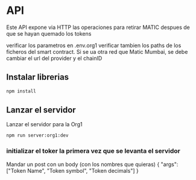 # API

Este API expone via HTTP las operaciones para retirar MATIC despues de que se hayan quemado los tokens

verificar los parametros en .env.org1
verificar tambien los paths de los ficheros del smart contract.
Si se ua otra red que Matic Mumbai, se debe cambiar el url del provider y el chainID

## Instalar librerias
```bash
npm install
```


## Lanzar el servidor 

Lanzar el servidor para la Org1

```bash
npm run server:org1:dev
```

### initializar el toker la primera vez que se levanta el servidor

Mandar un post con un body (con los nombres que quieras)
{
    "args": ["Token Name", "Token symbol", "Token decimals"]
}

